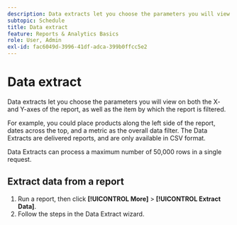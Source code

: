 ```yaml
---
description: Data extracts let you choose the parameters you will view on both the X- and Y-axes of the report, as well as the item by which the report is filtered.
subtopic: Schedule
title: Data extract
feature: Reports & Analytics Basics
role: User, Admin
exl-id: fac6049d-3996-41df-adca-399b0ffcc5e2
---
```

# Data extract

Data extracts let you choose the parameters you will view on both the X- and Y-axes of the report, as well as the item by which the report is filtered.

For example, you could place products along the left side of the report, dates across the top, and a metric as the overall data filter. The Data Extracts are delivered reports, and are only available in CSV format.

Data Extracts can process a maximum number of 50,000 rows in a single request.

## Extract data from a report

1. Run a report, then click **[!UICONTROL More]** > **[!UICONTROL Extract Data]**.
1. Follow the steps in the Data Extract wizard.

